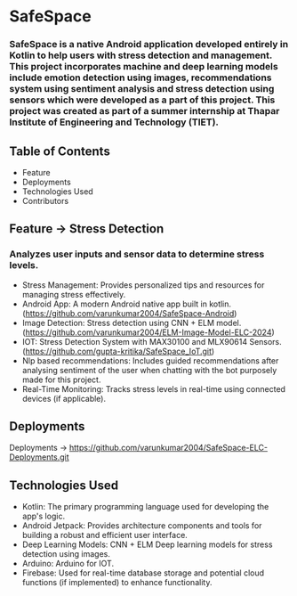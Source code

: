 # SafeSpace
### SafeSpace is a native Android application developed entirely in Kotlin to help users with stress detection and management. This project incorporates machine and deep learning models include emotion detection using images, recommendations system using sentiment analysis and stress detection using sensors which were developed as a part of this project. This project was created as part of a summer internship at Thapar Institute of Engineering and Technology (TIET).

## Table of Contents
- Feature
- Deployments
- Technologies Used
- Contributors

## Feature -> Stress Detection
### Analyzes user inputs and sensor data to determine stress levels.
  - Stress Management: Provides personalized tips and resources for managing stress effectively.
  - Android App: A modern Android native app built in kotlin. (https://github.com/varunkumar2004/SafeSpace-Android)
  - Image Detection: Stress detection using CNN + ELM model. (https://github.com/varunkumar2004/ELM-Image-Model-ELC-2024)
  - IOT: Stress Detection System with MAX30100 and MLX90614 Sensors. (https://github.com/gupta-kritika/SafeSpace_IoT.git)
  - Nlp based recommendations: Includes guided recommendations after analysing sentiment of the user when chatting with the bot purposely made for this project.
  - Real-Time Monitoring: Tracks stress levels in real-time using connected devices (if applicable).

## Deployments 
  Deployments -> https://github.com/varunkumar2004/SafeSpace-ELC-Deployments.git

## Technologies Used
  - Kotlin: The primary programming language used for developing the app's logic.
  - Android Jetpack: Provides architecture components and tools for building a robust and efficient user interface.
  - Deep Learning Models: CNN + ELM Deep learning models for stress detection using images.
  - Arduino: Arduino for IOT.
  - Firebase: Used for real-time database storage and potential cloud functions (if implemented) to enhance functionality.
